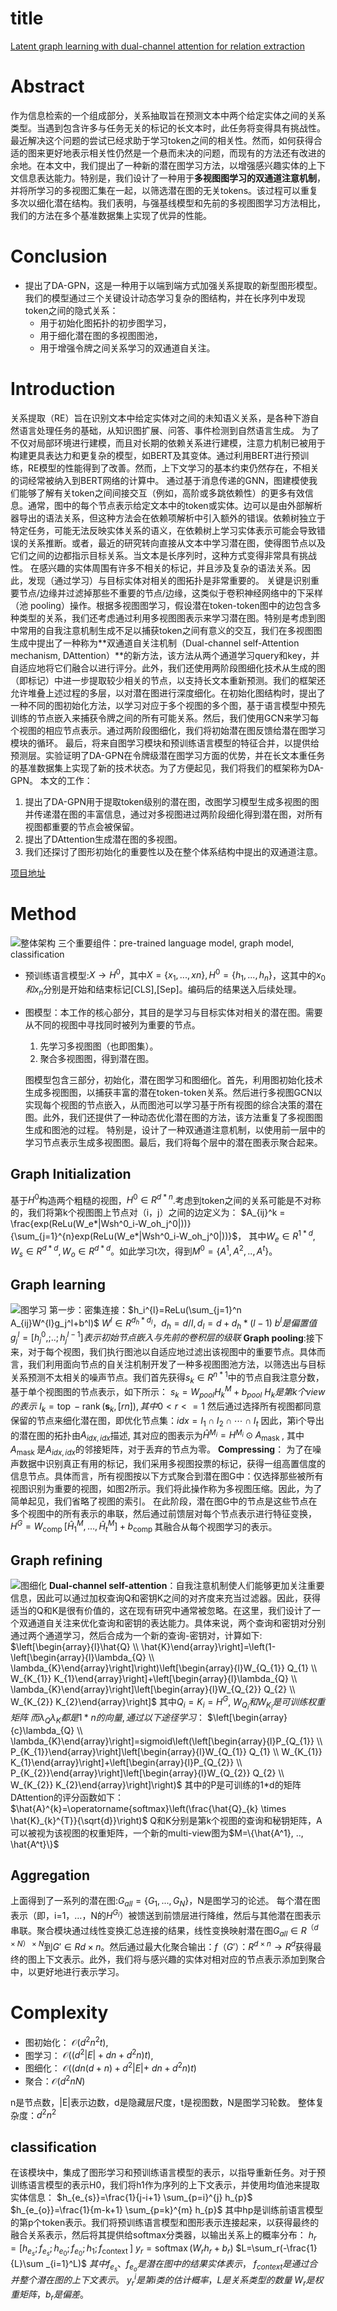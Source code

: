 # title
[Latent graph learning with dual-channel attention for relation
extraction](https://www.sciencedirect.com/science/article/pii/S0950705122007389)
# Abstract
作为信息检索的一个组成部分，关系抽取旨在预测文本中两个给定实体之间的关系类型。当遇到包含许多与任务无关的标记的长文本时，此任务将变得具有挑战性。最近解决这个问题的尝试已经求助于学习token之间的相关性。然而，如何获得合适的图来更好地表示相关性仍然是一个悬而未决的问题，而现有的方法还有改进的余地。在本文中，我们提出了一种新的潜在图学习方法，以增强感兴趣实体的上下文信息表达能力。特别是，我们设计了一种用于**多视图图学习的双通道注意机制**，并将所学习的多视图汇集在一起，以筛选潜在图的无关tokens。该过程可以重复多次以细化潜在结构。我们表明，与强基线模型和先前的多视图图学习方法相比，我们的方法在多个基准数据集上实现了优异的性能。
# Conclusion
- 提出了DA-GPN，这是一种用于以端到端方式加强关系提取的新型图形模型。我们的模型通过三个关键设计动态学习复杂的图结构，并在长序列中发现token之间的隐式关系：
  - 用于初始化图拓扑的初步图学习，
  - 用于细化潜在图的多视图图池，
  - 用于增强令牌之间关系学习的双通道自关注。

# Introduction
关系提取（RE）旨在识别文本中给定实体对之间的未知语义关系，是各种下游自然语言处理任务的基础，从知识图扩展、问答、事件检测到自然语言生成。
为了不仅对局部环境进行建模，而且对长期的依赖关系进行建模，注意力机制已被用于构建更具表达力和更复杂的模型，如BERT及其变体。通过利用BERT进行预训练，RE模型的性能得到了改善。然而，上下文学习的基本约束仍然存在，不相关的词经常被纳入到BERT网络的计算中。
通过基于消息传递的GNN，图建模使我们能够了解有关token之间间接交互（例如，高阶或多跳依赖性）的更多有效信息。通常，图中的每个节点表示给定文本中的token或实体。边可以是由外部解析器导出的语法关系，但这种方法会在依赖项解析中引入额外的错误。依赖树独立于特定任务，可能无法反映实体关系的语义，在依赖树上学习实体表示可能会导致错误的关系推断。或者，最近的研究转向直接从文本中学习潜在图，使得图节点以及它们之间的边都指示目标关系。当文本是长序列时，这种方式变得非常具有挑战性。
在感兴趣的实体周围有许多不相关的标记，并且涉及复杂的语法关系。因此，发现（通过学习）与目标实体对相关的图拓扑是非常重要的。
关键是识别重要节点/边缘并过滤掉那些不重要的节点/边缘，这类似于卷积神经网络中的下采样（池 pooling）操作。根据多视图图学习，假设潜在token-token图中的边包含多种类型的关系，我们还考虑通过利用多视图图表示来学习潜在图。特别是考虑到图中常用的自我注意机制生成不足以捕获token之间有意义的交互，我们在多视图图生成中提出了一种称为**双通道自关注机制（Dual-channel self-Attention mechanism, DAttention）**的新方法，该方法从两个通道学习query和key，并自适应地将它们融合以进行评分。此外，我们还使用两阶段图细化技术从生成的图（即标记）中进一步提取较少相关的节点，以支持长文本重新预测。我们的框架还允许堆叠上述过程的多层，以对潜在图进行深度细化。在初始化图结构时，提出了一种不同的图初始化方法，以学习对应于多个视图的多个图，基于语言模型中预先训练的节点嵌入来捕获令牌之间的所有可能关系。然后，我们使用GCN来学习每个视图的相应节点表示。通过两阶段图细化，我们将初始潜在图反馈给潜在图学习模块的循环。
最后，将来自图学习模块和预训练语言模型的特征合并，以提供给预测层。实验证明了DA-GPN在令牌级潜在图学习方面的优势，并在长文本重任务的基准数据集上实现了新的技术状态。为了方便起见，我们将我们的框架称为DA-GPN。
本文的工作：
1. 提出了DA-GPN用于提取token级别的潜在图，改图学习模型生成多视图的图并传递潜在图的丰富信息，通过对多视图进过两阶段细化得到潜在图，对所有视图都重要的节点会被保留。
2. 提出了DAttention生成潜在图的多视图。
3. 我们还探讨了图形初始化的重要性以及在整个体系结构中提出的双通道注意。

[项目地址](https://github.com/dagservice/da-gpn)
# Method
![整体架构](image/DAttention%2001.png "整体架构")
三个重要组件：pre-trained language model, graph model, classification
- 预训练语言模型:$X \rightarrow H^0$，其中$X=\{x_1,...,xn\}, H^0=\{h_1, ... ,h_n\}$，这其中的$x_0和x_n$分别是开始和结束标记[CLS],[Sep]。编码后的结果送入后续处理。
- 图模型：本工作的核心部分，其目的是学习与目标实体对相关的潜在图。需要从不同的视图中寻找同时被列为重要的节点。
  1. 先学习多视图图（也即图集）。
  2. 聚合多视图图，得到潜在图。

  图模型包含三部分，初始化，潜在图学习和图细化。首先，利用图初始化技术生成多视图图，以捕获丰富的潜在token-token关系。然后进行多视图GCN以实现每个视图的节点嵌入，从而图池可以学习基于所有视图的综合决策的潜在图。此外，我们还提供了一种动态优化潜在图的方法，该方法重复了多视图图生成和图池的过程。
特别是，设计了一种双通道注意机制，以使用前一层中的学习节点表示生成多视图图。最后，我们将每个层中的潜在图表示聚合起来。
## Graph Initialization
基于$H^0$构造两个粗糙的视图，$H^0\in R^{d*n}$.考虑到token之间的关系可能是不对称的，我们将第k个视图图上节点对（i，j）之间的边定义为：
$A_{ij}^k = \frac{exp(ReLu(W_e*|Wsh^0_i-W_oh_j^0|))}{\sum_{j=1}^{n}exp(ReLu(W_e*|Wsh^0_i-W_oh_j^0|))}$，
其中$W_e\in R^{1*d}, W_s\in R^{d*d}, W_o\in R^{d*d}$。如此学习t次，得到$M^0 = \{A^1, A^2, .., A^t\}$。
## Graph learning
![图学习](image/DAttention%2002.png "图学习架构")
第一步：密集连接：$h_i^{l}=ReLu(\sum_{j=1}^n A_{ij}W^{l}g_j^l+b^l)$
$W^l\in R^{d_h*d_l}，d_h=d/l,d_l=d+d_h*(l-1)$
$b^l是偏置值$
$g^l_j=[h^0_j,;..;h^{l-1}_j]表示初始节点嵌入与先前的卷积层的级联$
**Graph pooling**:接下来，对于每个视图，我们执行图池以自适应地过滤出该视图中的重要节点。具体而言，我们利用面向节点的自关注机制开发了一种多视图图池方法，以筛选出与目标关系预测不太相关的噪声节点。我们首先获得$s_k\in R^{n*1}$中的节点自我注意分数，基于单个视图图的节点表示，如下所示：
$s_k=W_{pool}H_k^M+b_{pool}$
$H_k是第k个view的表示$
$I_{k}=\operatorname{top}-\operatorname{rank}\left(\mathbf{s}_{k},[r n]\right),其中0<r<=1$
然后通过选择所有视图都同意保留的节点来细化潜在图，即优化节点集：$i d x=I_{1} \cap I_{2} \cap \cdots \cap I_{t}$
因此，第i个导出的潜在图的拓扑由$A_{i d x, i d x}$描述, 其对应的图表示为$\hat{H}^{M_{i}}=H^{M_{i}} \odot A_{\text {mask }}$, 其中 $A_{\text {mask }}$是$A_{i d x, i d x}$的邻接矩阵，对于丢弃的节点为零。
**Compressing**：
为了在噪声数据中识别真正有用的标记，我们采用多视图投票的标记，获得一组高置信度的信息节点。具体而言，所有视图按以下方式聚合到潜在图G中：仅选择那些被所有视图识别为重要的视图，如图2所示。我们将此操作称为多视图压缩。因此，为了简单起见，我们省略了视图的索引。
在此阶段，潜在图G中的节点是这些节点在多个视图中的所有表示的串联，然后通过前馈层对每个节点表示进行特征变换，
$H^{G}=W_{\text {comp }}\left[\hat{H}_{1}^{M}, \ldots, \hat{H}_{t}^{M}\right]+b_{\text {comp }}$
其融合从每个视图学习的表示。
## Graph refining
![图细化](image/DAttention%2003.png "图细化")
**Dual-channel self-attention**：自我注意机制使人们能够更加关注重要信息，因此可以通过加权查询Q和密钥K之间的对齐度来充当过滤器。因此，获得适当的Q和K是很有价值的，这在现有研究中通常被忽略。在这里，我们设计了一个双通道自关注来优化查询和密钥的表达能力。具体来说，两个查询和密钥对分别通过两个通道学习，然后合成为一个新的查询-密钥对，计算如下:
$\left[\begin{array}{l}\hat{Q} \\ \hat{K}\end{array}\right]=\left(1-\left[\begin{array}{l}\lambda_{Q} \\ \lambda_{K}\end{array}\right]\right)\left[\begin{array}{l}W_{Q_{1}} Q_{1} \\ W_{K_{1}} K_{1}\end{array}\right]+\left[\begin{array}{l}\lambda_{Q} \\ \lambda_{K}\end{array}\right]\left[\begin{array}{l}W_{Q_{2}} Q_{2} \\ W_{K_{2}} K_{2}\end{array}\right]$
其中$Q_i=K_i=H^G$,
$W_{Q_i}和W_{K_i}是可训练权重矩阵$
$而\lambda_Q\lambda_K都是1*n的向量,通过以下途径学习$：
$\left[\begin{array}{c}\lambda_{Q} \\ \lambda_{K}\end{array}\right]=sigmoid\left(\left[\begin{array}{l}P_{Q_{1}} \\ P_{K_{1}}\end{array}\right]\left[\begin{array}{l}W_{Q_{1}} Q_{1} \\ W_{K_{1}} K_{1}\end{array}\right]+\left[\begin{array}{l}P_{Q_{2}} \\ P_{K_{2}}\end{array}\right]\left[\begin{array}{l}W_{Q_{2}} Q_{2} \\ W_{K_{2}} K_{2}\end{array}\right]\right)$
其中的P是可训练的1*d的矩阵
DAttention的评分函数如下：
$\hat{A}^{k}=\operatorname{softmax}\left(\frac{\hat{Q}_{k} \times \hat{K}_{k}^{T}}{\sqrt{d}}\right)$
Q和K分别是第k个视图的查询和秘钥矩阵，A可以被视为该视图的权重矩阵，一个新的multi-view图为$M=\{\hat{A^1}, .., \hat{A^t}\}$
## Aggregation
上面得到了一系列的潜在图:$G_{all}=\{G_1, ..., G_N\}$，N是图学习的论述。
每个潜在图表示（即，i=1，…，N的$H^{G_i}$）被馈送到前馈层进行降维，然后与其他潜在图表示串联。聚合模块通过线性变换汇总连接的结果，线性变换映射潜在图$G_{all}∈ R^{（d×N）×N}$到$G′∈ R{d×n}$。然后通过最大化聚合输出：$f（G′）：R^{d×n}\rightarrow R^d$获得最终的图上下文表示。此外，我们将与感兴趣的实体对相对应的节点表示添加到聚合中，以更好地进行表示学习。
# Complexity
- 图初始化： $\mathcal{O}\left(d^{2} n^{2} t\right)$, 
- 图学习： $\mathcal{O}\left(\left(d^{2}|E|+d n+d^{2} n\right) t\right)$, 
- 图细化： $\mathcal{O}\left(\left(d n(d+n)+d^{2}|E|+\right.\right.$ $\left.\left.d n+d^{2} n\right) t\right)$ 
- 聚合：$\mathcal{O}\left(d^{2} n N\right)$

n是节点数，|E|表示边数，d是隐藏层尺度，t是视图数，N是图学习轮数。
整体复杂度：$d^2n^2$
## classification
在该模块中，集成了图形学习和预训练语言模型的表示，以指导重新任务。对于预训练语言模型的表示H0，我们将h1作为序列的上下文表示，并使用均值池来提取实体信息：
$h_{e_{s}}=\frac{1}{j-i+1} \sum_{p=i}^{j} h_{p}$
$h_{e_{o}}=\frac{1}{m-k+1} \sum_{p=k}^{m} h_{p}$
其中hp是训练前语言模型的第p个token表示。我们将预训练语言模型和图形表示连接起来，以获得最终的融合关系表示，然后将其提供给softmax分类器，以输出关系上的概率分布：
$h_{r}=\left[h_{e_{s}} ; f_{e_{s}} ; h_{e_{0}} ; f_{e_{0}} ; h_{1} ; f_{\text {context }}\right]$
$y_{r}=\operatorname{softmax}\left(W_{r} h_{r}+b_{r}\right)$
$L=\sum_r(-\frac{1}{L}\sum _{i=1}^L)$
$其中f_{e_s}、f_{e_{o}}是潜在图中的结果实体表示，$
$f_{context}是通过合并整个潜在图的上下文表示。$
$y^i_r是第i类的估计概率，L是关系类型的数量$
$W_r是权重矩阵，b_r是偏差。$